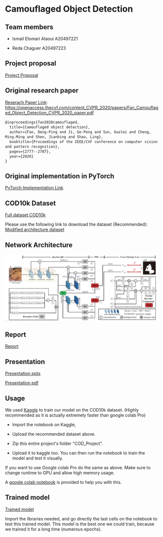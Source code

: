 # Camouflaged Object Detection

## Team members
- Ismail Elomari Alaoui   A20497221

- Reda Chaguer            A20497223

## Project proposal
[Project Proposal](./doc/CS512___COD__Project_Proposal.pdf)

## Original research paper
[Reserach Paper Link](./doc/Fan_Camouflaged_Object_Detection_CVPR_2020_paper.pdf): https://openaccess.thecvf.com/content_CVPR_2020/papers/Fan_Camouflaged_Object_Detection_CVPR_2020_paper.pdf

```
@inproceedings{fan2020camouflaged,
  title={Camouflaged object detection},
  author={Fan, Deng-Ping and Ji, Ge-Peng and Sun, Guolei and Cheng, Ming-Ming and Shen, Jianbing and Shao, Ling},
  booktitle={Proceedings of the IEEE/CVF conference on computer vision and pattern recognition},
  pages={2777--2787},
  year={2020}
}
```

## Original implementation in PyTorch
[PyTorch Implementation Link](https://github.com/DengPingFan/SINet/)

## COD10k Dataset
[Full dataset COD10k](https://drive.google.com/file/d/1pVq1rWXCwkMbEZpTt4-yUQ3NsnQd_DNY/view)

Please use the following link to download the dataset (Recommended):
[Modified architecture dataset](https://drive.google.com/drive/folders/1LNfSPiGdct8jk99HUiOpV4cFctGP5kdV?usp=sharing)

## Network Architecture
![SINet](doc/SINet.png)

## Report
[Report](./doc/CS512___COD__Project_Report.pdf)


## Presentation
[Presentation pptx](./presentation/CS512___COD__Project_Presentation.pptx)

[Presentation pdf](./presentation/CS512___COD__Project_Presentation.pdf)

## Usage
We used [Kaggle](./src/Notebooks/SINet_kaggle.ipynb) to train our model on the COD10k dataset. (Highly recommended as it is actually extremely faster than google colab Pro)

- Import the notebook on Kaggle, 

- Upload the recommended dataset above. 

- Zip this entire project's folder "COD_Project". 

- Upload it to kaggle too. You can then run the notebook to train the model and test it visually.

If you want to use Google colab Pro do the same as above. 
Make sure to change runtime to GPU and allow high memory usage.

A [google colab notebook](./src/Notebooks/SINet_colab.ipynb) is provided to help you with this.

## Trained model
[Trained model](https://drive.google.com/file/d/1TGgwjVN02OrZc9NUBdFK0byXc6x8G7ff/view?usp=sharing)

Import the libraries needed, and go directly the last cells on the notebook to test this trained model.
This model is the best one we could train, because we trained it for a long time (numerous epochs). 

